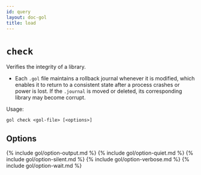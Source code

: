 ```yaml
---
id: query
layout: doc-gol
title: load
---
```


# `check`

Verifies the integrity of a library.

- Each `.gol` file maintains a rollback journal whenever it is modified, which enables it
  to return to a consistent state after a process crashes or power is lost. If the 
  `.journal` is moved or deleted, its corresponding library may become corrupt. 
   

Usage:

    gol check <gol-file> [<options>]  

## Options

{% include gol/option-output.md %}
{% include gol/option-quiet.md %}
{% include gol/option-silent.md %}
{% include gol/option-verbose.md %}
{% include gol/option-wait.md %}


